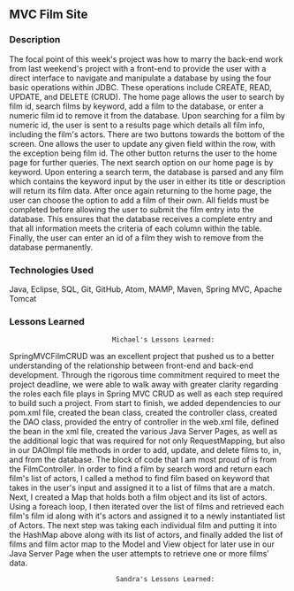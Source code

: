 ## MVC Film Site

### Description
The focal point of this week's project was how to marry the back-end work from last weekend's project with a front-end to provide the user with a direct interface to navigate and manipulate a database by using the four basic operations within JDBC. These operations include CREATE, READ, UPDATE, and DELETE (CRUD). The home page allows the user to search by film id, search films by keyword, add a film to the database, or enter a numeric film id to remove it from the database. Upon searching for a film by numeric id, the user is sent to a results page which details all film info, including the film's actors. There are two buttons towards the bottom of the screen. One allows the user to update any given field within the row, with the exception being film id. The other button returns the user to the home page for further queries. The next search option on our home page is by keyword. Upon entering a search term, the database is parsed and any film which contains the keyword input by the user in either its title or description will return its film data. After once again returning to the home page, the user can choose the option to add a film of their own. All fields must be completed before allowing the user to submit the film entry into the database. This ensures that the database receives a complete entry and that all information meets the criteria of each column within the table. Finally, the user can enter an id of a film they wish to remove from the database permanently. 


### Technologies Used
Java, Eclipse, SQL, Git, GitHub, Atom, MAMP, Maven, Spring MVC, Apache Tomcat

### Lessons Learned
                              Michael's Lessons Learned:
SpringMVCFilmCRUD was an excellent project that pushed us to a better understanding of the relationship between front-end and back-end development. Through the rigorous time commitment required to meet the project deadline, we were able to walk away with greater clarity regarding the roles each file plays in Spring MVC CRUD as well as each step required to build such a project. From start to finish, we added dependencies to our pom.xml file, created the bean class, created the controller class, created the DAO class, provided the entry of controller in the web.xml file, defined the bean in the xml file, created the various Java Server Pages, as well as the additional logic that was required for not only RequestMapping, but also in our DAOImpl file methods in order to add, update, and delete films to, in, and from the database. The block of code that I am most proud of is from the FilmController. In order to find a film by search word and return each film's list of actors, I called a method to find film based on keyword that takes in the user's input and assigned it to a list of films that are a match. Next, I created a Map that holds both a film object and its list of actors. Using a foreach loop, I then iterated over the list of films and retrieved each film's film id along with it's actors and assigned it to a newly instantiated list of Actors. The next step was taking each individual film and putting it into the HashMap above along with its list of actors, and finally added the list of films and film actor map to the Model and View object for later use in our Java Server Page when the user attempts to retrieve one or more films' data.

                               Sandra's Lessons Learned: